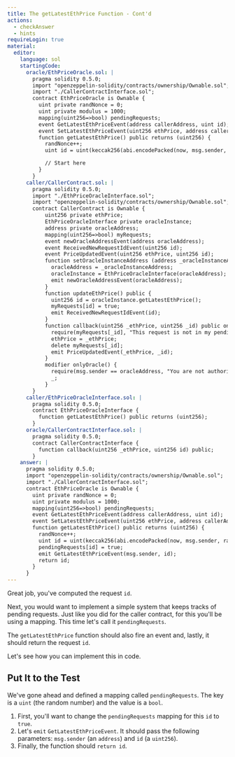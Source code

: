```yaml
---
title: The getLatestEthPrice Function - Cont'd
actions:
  - checkAnswer
  - hints
requireLogin: true
material:
  editor:
    language: sol
    startingCode:
      oracle/EthPriceOracle.sol: |
        pragma solidity 0.5.0;
        import "openzeppelin-solidity/contracts/ownership/Ownable.sol";
        import "./CallerContractInterface.sol";
        contract EthPriceOracle is Ownable {
          uint private randNonce = 0;
          uint private modulus = 1000;
          mapping(uint256=>bool) pendingRequests;
          event GetLatestEthPriceEvent(address callerAddress, uint id);
          event SetLatestEthPriceEvent(uint256 ethPrice, address callerAddress);
          function getLatestEthPrice() public returns (uint256) {
            randNonce++;
            uint id = uint(keccak256(abi.encodePacked(now, msg.sender, randNonce))) % modulus;

            // Start here
          }
        }
      caller/CallerContract.sol: |
        pragma solidity 0.5.0;
        import "./EthPriceOracleInterface.sol";
        import "openzeppelin-solidity/contracts/ownership/Ownable.sol";
        contract CallerContract is Ownable {
            uint256 private ethPrice;
            EthPriceOracleInterface private oracleInstance;
            address private oracleAddress;
            mapping(uint256=>bool) myRequests;
            event newOracleAddressEvent(address oracleAddress);
            event ReceivedNewRequestIdEvent(uint256 id);
            event PriceUpdatedEvent(uint256 ethPrice, uint256 id);
            function setOracleInstanceAddress (address _oracleInstanceAddress) public onlyOwner {
              oracleAddress = _oracleInstanceAddress;
              oracleInstance = EthPriceOracleInterface(oracleAddress);
              emit newOracleAddressEvent(oracleAddress);
            }
            function updateEthPrice() public {
              uint256 id = oracleInstance.getLatestEthPrice();
              myRequests[id] = true;
              emit ReceivedNewRequestIdEvent(id);
            }
            function callback(uint256 _ethPrice, uint256 _id) public onlyOracle {
              require(myRequests[_id], "This request is not in my pending list.");
              ethPrice = _ethPrice;
              delete myRequests[_id];
              emit PriceUpdatedEvent(_ethPrice, _id);
            }
            modifier onlyOracle() {
              require(msg.sender == oracleAddress, "You are not authorized to call this function.");
              _;
            }
        }
      caller/EthPriceOracleInterface.sol: |
        pragma solidity 0.5.0;
        contract EthPriceOracleInterface {
          function getLatestEthPrice() public returns (uint256);
        }
      oracle/CallerContractInterface.sol: |
        pragma solidity 0.5.0;
        contract CallerContractInterface {
          function callback(uint256 _ethPrice, uint256 id) public;
        }
    answer: |
      pragma solidity 0.5.0;
      import "openzeppelin-solidity/contracts/ownership/Ownable.sol";
      import "./CallerContractInterface.sol";
      contract EthPriceOracle is Ownable {
        uint private randNonce = 0;
        uint private modulus = 1000;
        mapping(uint256=>bool) pendingRequests;
        event GetLatestEthPriceEvent(address callerAddress, uint id);
        event SetLatestEthPriceEvent(uint256 ethPrice, address callerAddress);
        function getLatestEthPrice() public returns (uint256) {
          randNonce++;
          uint id = uint(keccak256(abi.encodePacked(now, msg.sender, randNonce))) % modulus;
          pendingRequests[id] = true;
          emit GetLatestEthPriceEvent(msg.sender, id);
          return id;
        }
      }
---
```


Great job, you've computed the request `id`.

Next, you would want to implement a simple system that keeps tracks of pending requests. Just like you did for the caller contract, for this you'll be using a mapping. This time let's call it `pendingRequests`.

The `getLatestEthPrice` function should also fire an event and, lastly, it should return the request `id`.

Let's see how you can implement this in code.

## Put It to the Test

We've gone ahead and defined a mapping called `pendingRequests`. The key is a `uint` (the random number) and the value is a `bool`.

1. First, you'll want to change the `pendingRequests` mapping for this `id` to `true`.
2. Let's `emit` `GetLatestEthPriceEvent`. It should pass the following parameters: `msg.sender` (an `address`) and `id` (a `uint256`).
3. Finally, the function should `return id`.

